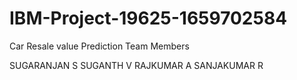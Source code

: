 # IBM-Project-19625-1659702584
Car Resale value Prediction
Team Members

SUGARANJAN S
SUGANTH V
RAJKUMAR A
SANJAKUMAR R
